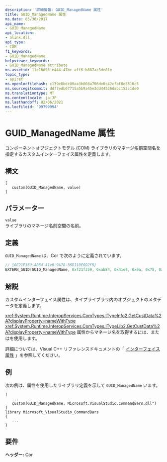 ```yaml
---
description: '詳細情報: GUID_ManagedName 属性'
title: GUID_ManagedName 属性
ms.date: 03/30/2017
api_name:
- GUID_ManagedName
api_location:
- alink.dll
api_type:
- COM
f1_keywords:
- GUID_ManagedName
helpviewer_keywords:
- GUID_ManagedName attribute
ms.assetid: 11e18095-e444-47bc-aff6-b887ac5dc01e
topic_type:
- apiref
ms.openlocfilehash: c139e8bdc00aa3b008a706de0c42cfbf8e3510c5
ms.sourcegitcommit: ddf7edb67715a5b9a45e3dd44536dabc153c1de0
ms.translationtype: MT
ms.contentlocale: ja-JP
ms.lasthandoff: 02/06/2021
ms.locfileid: "99799994"
---
```

# <a name="guid_managedname-attribute"></a>GUID_ManagedName 属性

コンポーネントオブジェクトモデル (COM) ライブラリのマネージ名前空間名を指定するカスタムインターフェイス属性を定義します。  
  
## <a name="syntax"></a>構文  
  
```idl
[  
   custom(GUID_ManagedName, value)  
]  
```  
  
## <a name="parameters"></a>パラメーター  

 `value`  
 ライブラリのマネージ名前空間の名前。  
  
## <a name="definition"></a>定義  

 `GUID_ManagedName` は、Cor で次のように定義されています。  
  
```cpp
// {0F21F359-AB84-41e8-9A78-36D110E6D2F9}  
EXTERN_GUID(GUID_ManagedName, 0xf21f359, 0xab84, 0x41e8, 0x9a, 0x78, 0x36, 0xd1, 0x10, 0xe6, 0xd2, 0xf9);  
```  
  
## <a name="remarks"></a>解説  

 カスタムインターフェイス属性は、タイプライブラリ内のオブジェクトのメタデータを定義します。  
  
 <xref:System.Runtime.InteropServices.ComTypes.ITypeInfo2.GetCustData%2A?displayProperty=nameWithType> <xref:System.Runtime.InteropServices.ComTypes.ITypeLib2.GetCustData%2A?displayProperty=nameWithType> 属性からマネージ名を取得するには、またはを使用します。  
  
 詳細については、Visual C++ リファレンスドキュメントの「 [インターフェイス属性](/cpp/windows/attributes/interface-attributes) 」を参照してください。  
  
## <a name="example"></a>例  

 次の例は、属性を使用したライブラリ定義を示して `GUID_ManagedName` います。  
  
```idl
[  
   ...  
   custom(GUID_ManagedName, Microsoft.VisualStudio.CommandBars.dll")  
]  
library Microsoft_VisualStudio_CommandBars  
{  
   ...  
}  
```  
  
## <a name="requirements"></a>要件  

 **ヘッダー:** Cor
